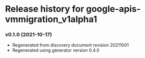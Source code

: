 # Release history for google-apis-vmmigration_v1alpha1

### v0.1.0 (2021-10-17)

* Regenerated from discovery document revision 20211001
* Regenerated using generator version 0.4.0

